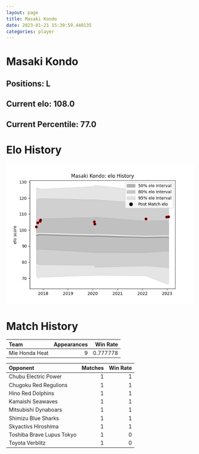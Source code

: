 ```yaml
---  
layout: page  
title: Masaki Kondo  
date: 2023-01-21 15:39:59.440135  
categories: player  
---
```

# Masaki Kondo

## Positions: L

## Current elo: 108.0

## Current Percentile: 77.0

# Elo History


![elo history](history_MasakiKondo.png)
# Match History


| Team           |   Appearances |   Win Rate |
|:---------------|--------------:|-----------:|
| Mie Honda Heat |             9 |   0.777778 |

| Opponent                  |   Matches |   Win Rate |
|:--------------------------|----------:|-----------:|
| Chubu Electric Power      |         1 |          1 |
| Chugoku Red Regulions     |         1 |          1 |
| Hino Red Dolphins         |         1 |          1 |
| Kamaishi Seawaves         |         1 |          1 |
| Mitsubishi Dynaboars      |         1 |          1 |
| Shimizu Blue Sharks       |         1 |          1 |
| Skyactivs Hiroshima       |         1 |          1 |
| Toshiba Brave Lupus Tokyo |         1 |          0 |
| Toyota Verblitz           |         1 |          0 |